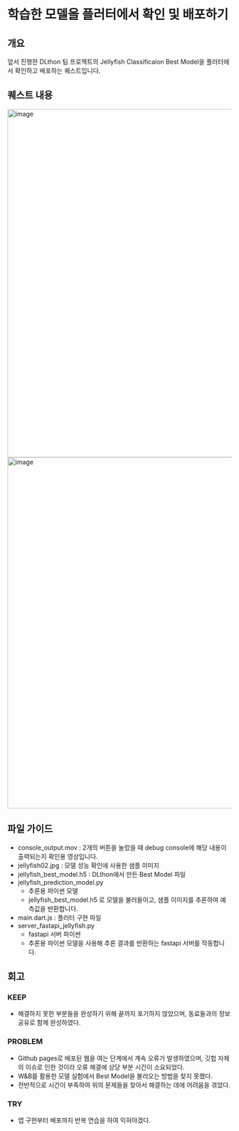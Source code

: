 # 학습한 모델을 플러터에서 확인 및 배포하기
## 개요
앞서 진행한 DLthon 팀 프로젝트의 Jellyfish Classificaion Best Model을 플러터에서 확인하고 배포하는 퀘스트입니다.

## 퀘스트 내용
<img width="780" alt="image" src="https://github.com/claireyy01/vgg16_api_tutorial02/assets/145723730/3a621292-e803-4f5c-b7d0-d3051cc3297a">
<img width="787" alt="image" src="https://github.com/claireyy01/vgg16_api_tutorial02/assets/145723730/8fe7d688-8665-45b7-9033-1243bc650c62">

## 파일 가이드
- console_output.mov : 2개의 버튼을 눌렀을 때 debug console에 해당 내용이 출력되는지 확인용 영상입니다.
- jellyfish02.jpg : 모델 성능 확인에 사용한 샘플 이미지
- jellyfish_best_model.h5 : DLthon에서 만든 Best Model 파일
- jellyfish_prediction_model.py
    - 추론용 파이썬 모델
    - jellyfish_best_model.h5 로 모델을 불러들이고, 샘플 이미지를 추론하여 예측값을 반환합니다.
- main.dart.js : 플러터 구현 파일
- server_fastapi_jellyfish.py
    - fastapi 서버 파이썬
    - 추론용 파이썬 모델을 사용해 추론 결과를 반환하는 fastapi 서버를 작동합니다.

## 회고
### KEEP
- 해결하지 못한 부분들을 완성하기 위해 끝까지 포기하지 않았으며, 동료들과의 정보 공유로 함께 완성하였다.

### PROBLEM
- Github pages로 배포된 웹을 여는 단계에서 계속 오류가 발생하였으며, 깃헙 자체의 이슈로 인한 것이라 오류 해결에 상당 부분 시간이 소요되었다.
- W&B를 활용한 모델 실험에서 Best Model을 불러오는 방법을 찾지 못했다.
- 전반적으로 시간이 부족하여 위의 문제들을 찾아서 해결하는 데에 어려움을 겪었다.
  
### TRY
- 앱 구현부터 배포까지 반복 연습을 하여 익혀야겠다.
